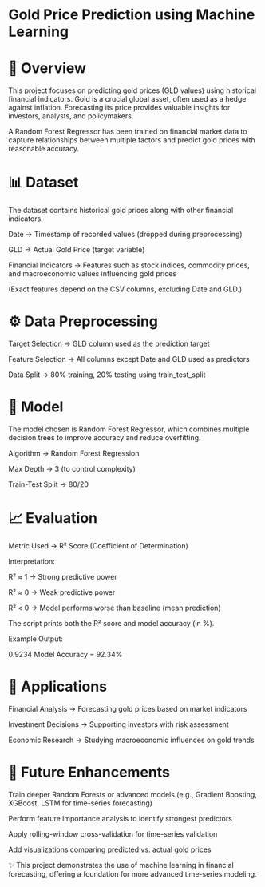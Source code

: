 # Gold Price Prediction using Machine Learning
# 📌 Overview

This project focuses on predicting gold prices (GLD values) using historical financial indicators.
Gold is a crucial global asset, often used as a hedge against inflation. Forecasting its price provides valuable insights for investors, analysts, and policymakers.

A Random Forest Regressor has been trained on financial market data to capture relationships between multiple factors and predict gold prices with reasonable accuracy.

# 📊 Dataset

The dataset contains historical gold prices along with other financial indicators.

Date → Timestamp of recorded values (dropped during preprocessing)

GLD → Actual Gold Price (target variable)

Financial Indicators → Features such as stock indices, commodity prices, and macroeconomic values influencing gold prices

(Exact features depend on the CSV columns, excluding Date and GLD.)

# ⚙️ Data Preprocessing

Target Selection → GLD column used as the prediction target

Feature Selection → All columns except Date and GLD used as predictors

Data Split → 80% training, 20% testing using train_test_split

# 🤖 Model

The model chosen is Random Forest Regressor, which combines multiple decision trees to improve accuracy and reduce overfitting.

Algorithm → Random Forest Regression

Max Depth → 3 (to control complexity)

Train-Test Split → 80/20

# 📈 Evaluation

Metric Used → R² Score (Coefficient of Determination)

Interpretation:

R² ≈ 1 → Strong predictive power

R² ≈ 0 → Weak predictive power

R² < 0 → Model performs worse than baseline (mean prediction)

The script prints both the R² score and model accuracy (in %).

Example Output:

0.9234
Model Accuracy = 92.34%

# 🚀 Applications

Financial Analysis → Forecasting gold prices based on market indicators

Investment Decisions → Supporting investors with risk assessment

Economic Research → Studying macroeconomic influences on gold trends

# 🔮 Future Enhancements

Train deeper Random Forests or advanced models (e.g., Gradient Boosting, XGBoost, LSTM for time-series forecasting)

Perform feature importance analysis to identify strongest predictors

Apply rolling-window cross-validation for time-series validation

Add visualizations comparing predicted vs. actual gold prices

✨ This project demonstrates the use of machine learning in financial forecasting, offering a foundation for more advanced time-series modeling.
